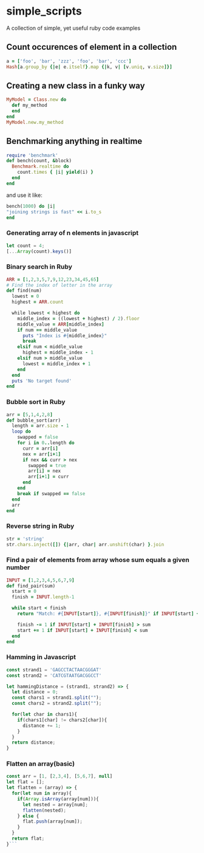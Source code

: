 # simple_scripts
A collection of simple, yet useful ruby code examples

## Count occurences of element in a collection
```ruby
a = ['foo', 'bar', 'zzz', 'foo', 'bar', 'ccc']
Hash[a.group_by {|e| e.itself}.map {|k, v| [v.uniq, v.size]}]
```
## Creating a new class in a funky way
```ruby
MyModel = Class.new do
  def my_method
  end
end
MyModel.new.my_method
```

## Benchmarking anything in realtime
```ruby
require 'benchmark'
def bench(count, &block)
  Benchmark.realtime do
    count.times { |i| yield(i) }
  end
end
```
and use it like:
```ruby
bench(1000) do |i|
"joining strings is fast" << i.to_s
end
```

### Generating array of n elements in javascript
```javascript
let count = 4;
[...Array(count).keys()]
```

### Binary search in Ruby
```ruby
ARR = [1,2,3,5,7,9,12,23,34,45,65]
# Find the index of letter in the array
def find(num)
  lowest = 0
  highest = ARR.count

  while lowest < highest do
    middle_index = ((lowest + highest) / 2).floor
    middle_value = ARR[middle_index]
    if num == middle_value
      puts "Index is #{middle_index}"
      break
    elsif num < middle_value
      highest = middle_index - 1
    elsif num > middle_value
      lowest = middle_index + 1
    end
  end
  puts 'No target found'
end
```

### Bubble sort in Ruby
```ruby
arr = [5,1,4,2,8]
def bubble_sort(arr)
  length = arr.size - 1
  loop do
    swapped = false
    for i in 0..length do
      curr = arr[i]
      nex = arr[i+1]
      if nex && curr > nex
        swapped = true
        arr[i] = nex
        arr[i+1] = curr
      end
    end
    break if swapped == false
  end
  arr
end
```

### Reverse string in Ruby
```ruby
str = 'string'
str.chars.inject([]) {|arr, char| arr.unshift(char) }.join
```

### Find a pair of elements from array whose sum equals a given number
```ruby
INPUT = [1,2,3,4,5,6,7,9]
def find_pair(sum)
  start = 0
  finish = INPUT.length-1

  while start < finish
    return "Match: #{INPUT[start]}, #{INPUT[finish]}" if INPUT[start] + INPUT[finish] == sum

    finish -= 1 if INPUT[start] + INPUT[finish] > sum
    start += 1 if INPUT[start] + INPUT[finish] < sum
  end
end
```

### Hamming in Javascript

```javascript
const strand1 = 'GAGCCTACTAACGGGAT'
const strand2 = 'CATCGTAATGACGGCCT'

let hammingDistance = (strand1, strand2) => {
  let distance = 0;
  const chars1 = strand1.split("");
  const chars2 = strand2.split("");

  for(let char in chars1){
    if(chars1[char] != chars2[char]){
      distance += 1;
    }
  }
  return distance;
}
```

### Flatten an array(basic)
```javascript
const arr = [1, [2,3,4], [5,6,7], null]
let flat = [];
let flatten = (array) => {
  for(let num in array){
    if(Array.isArray(array[num])){
      let nested = array[num];
      flatten(nested);
    } else {
      flat.push(array[num]);
    }
  }
  return flat;
}```
